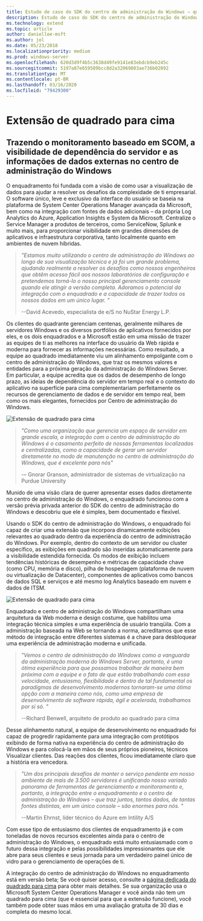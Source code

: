 ```yaml
---
title: Estudo de caso do SDK do centro de administração do Windows – quadrado para cima
description: Estudo de caso do SDK do centro de administração do Windows – quadrado para cima
ms.technology: extend
ms.topic: article
author: daniellee-msft
ms.author: jol
ms.date: 05/23/2018
ms.localizationpriority: medium
ms.prod: windows-server
ms.openlocfilehash: 620d3d9f4b5c3638d49fe9141e83ebdcb9eb245c
ms.sourcegitcommit: 5197a87e659589bcc8d2a32069803ae736b02892
ms.translationtype: MT
ms.contentlocale: pt-BR
ms.lasthandoff: 03/16/2020
ms.locfileid: "79429300"
---
```

# <a name="squared-up-extension"></a>Extensão de quadrado para cima

## <a name="bringing-scom-based-monitoring-server-dependency-visibility-and-external-data-insights-into-windows-admin-center"></a>Trazendo o monitoramento baseado em SCOM, a visibilidade de dependência do servidor e as informações de dados externas no centro de administração do Windows

O enquadramento foi fundada com a visão de como usar a visualização de dados para ajudar a resolver os desafios da complexidade de ti empresarial. O software único, leve e exclusivo da interface do usuário se baseia na plataforma de System Center Operations Manager avançada da Microsoft, bem como na integração com fontes de dados adicionais – da própria Log Analytics do Azure, Application Insights e System da Microsoft. Centralize o Service Manager a produtos de terceiros, como ServiceNow, Splunk e muito mais, para proporcionar visibilidade em grandes dimensões de aplicativos e infraestrutura corporativa, tanto localmente quanto em ambientes de nuvem híbridas.

> <cite>"Estamos muito utilizando o centro de administração do Windows ao longo de sua visualização técnica e já foi um grande problema, ajudando realmente a resolver os desafios como nossos engenheiros que obtêm acesso fácil aos nossos laboratórios de configuração e pretendemos torná-lo o nosso principal gerenciamento console quando ele atingir a versão completa. Adoramos o potencial da integração com o enquadrado e a capacidade de trazer todos os nossos dados em um único lugar. "</cite>
>
> --David Acevedo, especialista de e/S no NuStar Energy L.P.

Os clientes do quadrante gerenciam centenas, geralmente milhares de servidores Windows e os diversos portfólios de aplicativos fornecidos por eles, e os dois enquadrados e a Microsoft estão em uma missão de trazer as equipes de ti as melhores na interface do usuário da Web rápida e moderna para fornecer as informações necessárias. Como resultado, a equipe ao quadrado imediatamente viu um alinhamento empolgante com o centro de administração do Windows, que traz os mesmos valores e entidades para a próxima geração da administração do Windows Server. Em particular, a equipe acredita que os dados de desempenho de longo prazo, as ideias de dependência do servidor em tempo real e o contexto do aplicativo na superfície para cima complementariam perfeitamente os recursos de gerenciamento de dados e de servidor em tempo real, bem como os mais elegantes, fornecidos por Centro de administração do Windows.

![Extensão de quadrado para cima](../../media/extend-case-study-squared-up/squared-up-1.png)

> <cite>"Como uma organização que gerencia um espaço de servidor em grande escala, a integração com o centro de administração do Windows é o casamento perfeito de nossas ferramentas localizadas e centralizadas, como a capacidade de gerar um servidor diretamente no modo de manutenção no centro de administração do Windows, que é excelente para nós"</cite>
>
> -– Gnorar Granson, administrador de sistemas de virtualização na Purdue University

Munido de uma visão clara de querer apresentar esses dados diretamente no centro de administração do Windows, o enquadrado funcionou com a versão prévia privada anterior do SDK do centro de administração do Windows e descobriu que ele é simples, bem documentado e flexível.

Usando o SDK do centro de administração do Windows, o enquadrado foi capaz de criar uma extensão que incorpora dinamicamente exibições relevantes ao quadrado dentro da experiência do centro de administração do Windows. Por exemplo, dentro do contexto de um servidor ou cluster específico, as exibições em quadrado são inseridas automaticamente para a visibilidade estendida fornecida. Os modos de exibição incluem tendências históricas de desempenho e métricas de capacidade chave (como CPU, memória e disco), pilha de hospedagem (plataforma de nuvem ou virtualização de Datacenter), componentes de aplicativos como bancos de dados SQL e serviços e até mesmo log Analytics baseado em nuvem e dados de ITSM.

![Extensão de quadrado para cima](../../media/extend-case-study-squared-up/squared-up-2.png)

Enquadrado e centro de administração do Windows compartilham uma arquitetura da Web moderna e design costume, que habilitou uma integração técnica simples e uma experiência de usuário tranqüila. Com a administração baseada na Web se tornando a norma, acreditamos que esse método de integração entre diferentes sistemas é a chave para desbloquear uma experiência de administração moderna e unificada.

> <cite>"Vemos o centro de administração do Windows como a vanguarda da administração moderna do Windows Server, portanto, é uma ótima experiência para que possamos trabalhar de maneira bem próxima com a equipe e o fato de que estão trabalhando com essa velocidade, entusiasmo, flexibilidade e dentro de tal fundamental os paradigmas de desenvolvimento modernos tornaram-se uma ótima opção com a maneira como nós, como uma empresa de desenvolvimento de software rápida, ágil e acelerada, trabalhamos por si só. "</cite>
>
> --Richard Benwell, arquiteto de produto ao quadrado para cima

Desse alinhamento natural, a equipe de desenvolvimento no enquadrado foi capaz de progredir rapidamente para uma integração com protótipos exibindo de forma nativa na experiência do centro de administração do Windows e para colocá-la em mãos de seus próprios pioneiros, técnicos Visualizar clientes. Das reações dos clientes, ficou imediatamente claro que a história era vencedora.

> <cite>"Um dos principais desafios de manter o serviço pendente em nosso ambiente de mais de 3.500 servidores é unificando nosso variado panorama de ferramentas de gerenciamento e monitoramento e, portanto, a integração entre o enquadramento e o centro de administração do Windows – que traz juntos, tantos dados, de tantas fontes distintas, em um único console – são enormes para nós. "</cite>
>
> --Martin Ehrnst, líder técnico do Azure em Intility A/S

Com esse tipo de entusiasmo dos clientes de enquadramento já e com toneladas de novos recursos excelentes ainda para o centro de administração do Windows, o enquadrado está muito entusiasmado com o futuro dessa integração e pelas possibilidades impressionantes que ele abre para seus clientes e seus jornada para um verdadeiro painel único de vidro para o gerenciamento de operações de ti.

A integração do centro de administração do Windows no enquadramento está em versão beta; Se você quiser acesso, consulte a [página dedicada do quadrado para cima](https://squaredup.com/product/honolulu/windows-admin-center-extension/?utm_source=microsoft-wac&utm_medium=public-relations&utm_campaign=honolulu) para obter mais detalhes. Se sua organização usa o Microsoft System Center Operations Manager e você ainda não tem um quadrado para cima (que é essencial para que a extensão funcione), você também pode obter suas mãos em uma avaliação gratuita de 30 dias e completa do mesmo local. 
